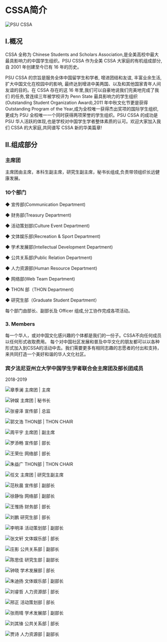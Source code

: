 # CSSA简介

![PSU CSSA](.gitbook/assets/m2w690hq92lt_h_large_611w_5f3d0005a5022f75.png)

## I.概况

  
CSSA 全称为 Chinese Students and Scholars Association,是全美高校中最大最具影响力的中国学生组织。PSU CSSA 作为全美 CSSA 大家庭的有机组成部分,自 2001 年创建至今已有 16 年的历史。

PSU CSSA 的宗旨是服务全体中国留学生和学者, 增进团结和友谊, 丰富业余生活, 扩大中国文化在校园中的影响, 最终达到增进中美两国、以及和其他国家青年人间 友谊的目的。在 CSSA 存在的这 16 年里,我们可以自豪地说我们完美地完成了我们 的任务,曾连续三年被学校评为 Penn State 最具影响力的学生组织\(Outstanding Student Organization Award\),2011 年中秋文化节更是获得 Outstanding Program of the Year,成为全校唯一获得杰出奖项的国际学生组织,更成为 PSU 全校唯一一个同时获得两项荣誉的学生组织。PSU CSSA 的成功是 PSU 华人活跃的体现,也是学校对中国学生学者整体素质的认可。欢迎大家加入我们 CSSA 的大家庭,共同谱写 CSSA 新的华美篇章!

## II.组成部分

### 主席团

主席团由主席，本科生副主席，研究生副主席，秘书长组成,负责带领组织长远健康发展。

### 10个部门

◆ 宣传部\(Communication Department\)

◆ 财务部\(Treasury Department\)

◆ 活动策划部\(Culture Event Department\)

◆ 文体娱乐部\(Recreation & Sport Department\)

◆ 学术发展部\(Intellectual Development Department\)

◆ 公共关系部\(Public Relation Department\)

◆ 人力资源部\(Human Resource Department\)

◆ 网络部\(Web Team Department\)

◆ THON 部（THON Department\)

◆ 研究生部（Graduate Student Department）

每个部门由部长、副部长及 Officer 组成,分工协作完成各项活动。

### 3. Members

每一个华人，或对中国文化感兴趣的个体都是我们的一份子。CSSA不向任何成员以任何形式收取费用。 每个对中国社区发展和普及中华文化的朋友都可以以各种形式加入到CSSA的活动中去。我们需要更多有相同志趣的志愿者的付出和支持，来共同打造一个美好和谐的华人文化社区。



### 宾夕法尼亚州立大学中国学生学者联合会主席团及部长团成员

2018-2019

![&#x7AE0;&#x5B63;&#x6F9C;  &#x4E3B;&#x5E2D;&#x56E2; \| &#x4E3B;&#x5E2D;](.gitbook/assets/image%20%285%29.png)

![&#x949F;&#x5A31;  &#x4E3B;&#x5E2D;&#x56E2; \| &#x79D8;&#x4E66;&#x957F;](.gitbook/assets/image%20%283%29.png)

![&#x5F20;&#x777F;&#x6CFD;  &#x5BA3;&#x4F20;&#x90E8; \| &#x603B;&#x76D1;](.gitbook/assets/image%20%286%29.png)

![&#x90ED;&#x6587;&#x6D69;  THON&#x90E8; \| THON CHAIR](.gitbook/assets/image%20%2823%29.png)

![&#x5468;&#x5E73;&#x5B87;  &#x4E3B;&#x5E2D;&#x56E2; \| &#x526F;&#x4E3B;&#x5E2D;](.gitbook/assets/image%20%2834%29.png)

![&#x7F57;&#x6DFB;&#x7545;  &#x5BA3;&#x4F20;&#x90E8; \| &#x90E8;&#x957F;](.gitbook/assets/image%20%2829%29.png)

![&#x738B;&#x8363;&#x4ED5;  &#x7F51;&#x7EDC;&#x90E8; \| &#x90E8;&#x957F;](.gitbook/assets/image%20%288%29.png)

![&#x6731;&#x76CA;&#x5E7F;  THON&#x90E8; \| THON CHAIR](.gitbook/assets/image%20%2827%29.png)

![&#x4EFB;&#x6587;  &#x4E3B;&#x5E2D;&#x56E2; \| &#x7814;&#x7A76;&#x751F;&#x526F;&#x4E3B;&#x5E2D;](.gitbook/assets/image%20%2828%29.png)

![&#x8303;&#x79CB;&#x6668;  &#x5BA3;&#x4F20;&#x90E8; \| &#x526F;&#x90E8;&#x957F;](.gitbook/assets/image%20%2810%29.png)

![&#x5F90;&#x9759;&#x6021;  &#x7F51;&#x7EDC;&#x90E8; \| &#x526F;&#x90E8;&#x957F;](.gitbook/assets/image%20%2816%29.png)

![&#x738B;&#x60DF;&#x626C;  &#x8D22;&#x52A1;&#x90E8; \| &#x90E8;&#x957F;](.gitbook/assets/image.png)

![&#x5218;&#x9E4F;  &#x7814;&#x7A76;&#x751F;&#x90E8; \| &#x90E8;&#x957F;](.gitbook/assets/image%20%2830%29.png)

![&#x674E;&#x660E;&#x6CFD;  &#x6D3B;&#x52A8;&#x7B56;&#x5212;&#x90E8; \| &#x526F;&#x90E8;&#x957F;](.gitbook/assets/image%20%2822%29.png)

![&#x5F20;&#x6587;&#x8F69;  &#x6587;&#x4F53;&#x5A31;&#x4E50;&#x90E8; \| &#x90E8;&#x957F;](.gitbook/assets/image%20%2831%29.png)

![&#x5E84;&#x5F71;  &#x516C;&#x5171;&#x5173;&#x7CFB;&#x90E8; \| &#x526F;&#x90E8;&#x957F;](.gitbook/assets/image%20%2813%29.png)

![&#x9648;&#x601D;&#x4F73;  &#x7814;&#x7A76;&#x751F;&#x90E8; \| &#x526F;&#x90E8;&#x957F;](.gitbook/assets/image%20%2819%29.png)

![&#x949F;&#x6653;  &#x5B66;&#x672F;&#x53D1;&#x5C55;&#x90E8; \| &#x90E8;&#x957F;](.gitbook/assets/image%20%2825%29.png)

![&#x6731;&#x8FEA;&#x626C;  &#x6587;&#x4F53;&#x5A31;&#x4E50;&#x90E8; \| &#x526F;&#x90E8;&#x957F;](.gitbook/assets/image%20%2824%29.png)

![&#x5218;&#x777F;&#x54F2;  &#x4EBA;&#x529B;&#x8D44;&#x6E90;&#x90E8; \| &#x90E8;&#x957F;](.gitbook/assets/image%20%2835%29.png)

![&#x90A2;&#x6B63;  &#x6D3B;&#x52A8;&#x7B56;&#x5212;&#x90E8; \| &#x90E8;&#x957F;](.gitbook/assets/image%20%2814%29.png)

![&#x5F20;&#x96E8;&#x6674;  &#x5B66;&#x672F;&#x53D1;&#x5C55;&#x90E8; \| &#x526F;&#x90E8;&#x957F;](.gitbook/assets/image%20%284%29.png)

![&#x5218;&#x5176;&#x950B;  &#x516C;&#x5171;&#x5173;&#x7CFB;&#x90E8; \| &#x90E8;&#x957F;](.gitbook/assets/image%20%2826%29.png)

![&#x8D3E;&#x8BD7;  &#x4EBA;&#x529B;&#x8D44;&#x6E90;&#x90E8; \| &#x526F;&#x90E8;&#x957F;](.gitbook/assets/image%20%2821%29.png)


